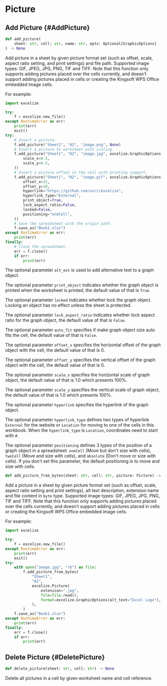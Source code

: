 # Picture

## Add Picture {#AddPicture}

```python
def add_picture(
    sheet: str, cell: str, name: str, opts: Optional[GraphicOptions]
) -> None
```

Add picture in a sheet by given picture format set (such as offset, scale, aspect ratio setting, and print settings) and file path. Supported image types: GIF, JPEG, JPG, PNG, TIF and TIFF. Note that this function only supports adding pictures placed over the cells currently, and doesn't support adding pictures placed in cells or creating the Kingsoft WPS Office embedded image cells.

For example:

```python
import excelize

try:
    f = excelize.new_file()
except RuntimeError as err:
    print(err)
    exit()
try:
    # Insert a picture.
    f.add_picture("Sheet1", "A2", "image.png", None)
    # Insert a picture to worksheet with scaling.
    f.add_picture("Sheet1", "D2", "image.jpg", excelize.GraphicOptions(
        scale_x=0.5,
        scale_y=0.5,
    ))
    # Insert a picture offset in the cell with printing support.
    f.add_picture("Sheet1", "H2", "image.gif", excelize.GraphicOptions(
        offset_x=15,
        offset_y=10,
        hyperlink="https://github.com/xuri/excelize",
        hyperlink_type="External",
        print_object=True,
        lock_aspect_ratio=False,
        locked=False,
        positioning="oneCell",
    ))
    # Save the spreadsheet with the origin path.
    f.save_as("Book1.xlsx")
except RuntimeError as err:
    print(err)
finally:
    # Close the spreadsheet.
    err = f.close()
    if err:
        print(err)
```

The optional parameter `alt_ext` is used to add alternative text to a graph object.

The optional parameter `print_object` indicates whether the graph object is printed when the worksheet is printed, the default value of that is `True`.

The optional parameter `locked` indicates whether lock the graph object. Locking an object has no effect unless the sheet is protected.

The optional parameter `lock_aspect_ratio` indicates whether lock aspect ratio for the graph object, the default value of that is `False`.

The optional parameter `auto_fit` specifies if make graph object size auto fits the cell, the default value of that is `False`.

The optional parameter `offset_x` specifies the horizontal offset of the graph object with the cell, the default value of that is 0.

The optional parameter `offset_y` specifies the vertical offset of the graph object with the cell, the default value of that is 0.

The optional parameter `scale_x` specifies the horizontal scale of graph object, the default value of that is 1.0 which presents 100%.

The optional parameter `scale_y` specifies the vertical scale of graph object, the default value of that is 1.0 which presents 100%.

The optional parameter `hyperlink` specifies the hyperlink of the graph object.

The optional parameter `hyperlink_type` defines two types of hyperlink `External` for the website or `Location` for moving to one of the cells in this workbook. When the `hyperlink_type` is `Location`, coordinates need to start with `#`.

The optional parameter `positioning` defines 3 types of the position of a graph object in a spreadsheet: `oneCell` (Move but don't size with cells), `twoCell` (Move and size with cells), and `absolute` (Don't move or size with cells). If you don't set this parameter, the default positioning is to move and size with cells.

```python
def add_picture_from_bytes(sheet: str, cell: str, picture: Picture) -> None
```

Add a picture in a sheet by given picture format set (such as offset, scale, aspect ratio setting and print settings), alt text description, extension name and file content in `byte` type. Supported image types:  GIF, JPEG, JPG, PNG, TIF and TIFF. Note that this function only supports adding pictures placed over the cells currently, and doesn't support adding pictures placed in cells or creating the Kingsoft WPS Office embedded image cells.

For example:

```python
import excelize

try:
    f = excelize.new_file()
except RuntimeError as err:
    print(err)
    exit()
try:
    with open("image.jpg", "rb") as file:
        f.add_picture_from_bytes(
            "Sheet1",
            "A2",
            excelize.Picture(
                extension=".jpg",
                file=file.read(),
                format=excelize.GraphicOptions(alt_text="Excel Logo"),
            ),
        )
    f.save_as("Book1.xlsx")
except RuntimeError as err:
    print(err)
finally:
    err = f.close()
    if err:
        print(err)
```

## Delete Picture {#DeletePicture}

```python
def delete_picture(sheet: str, cell: str) -> None
```

Delete all pictures in a cell by given worksheet name and cell reference.
